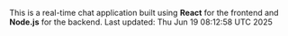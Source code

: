 This is a real-time chat application built using **React** for the frontend and **Node.js** for the backend.
Last updated: Thu Jun 19 08:12:58 UTC 2025
